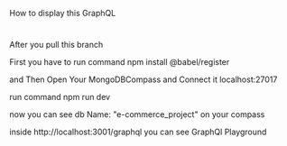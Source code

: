 How to display this GraphQL
#
After you pull this branch

First you have to run command npm install @babel/register

and Then Open Your MongoDBCompass and Connect it localhost:27017

run command npm run dev

now you can see db Name: "e-commerce_project"
on your compass

inside http://localhost:3001/graphql you can see GraphQl Playground

